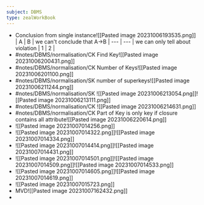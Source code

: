 ```yaml
---
subject: DBMS
type: zealWorkBook
---
```

- Conclusion from single instance![[Pasted image 20231006193535.png]]
  | A   | B   | we can't conclude that A->B
  | --- | --- | we can only tell about violation
  | 1  | 2   |
- #notes/DBMS/normalisation/CK  Find Key![[Pasted image 20231006200431.png]]
- #notes/DBMS/normalisation/CK  Number of Keys![[Pasted image 20231006201100.png]]
- #notes/DBMS/normalisation/SK  number of superkeys![[Pasted image 20231006211244.png]]
- #notes/DBMS/normalisation/SK ![[Pasted image 20231006213054.png]]![[Pasted image 20231006213111.png]]
- #notes/DBMS/normalisation/CK ![[Pasted image 20231006214631.png]]
- #notes/DBMS/normalisation/CK  Part of Key is only key if closure contains all attribute![[Pasted image 20231006220614.png]] 
- ![[Pasted image 20231007014256.png]]
- ![[Pasted image 20231007014322.png]]![[Pasted image 20231007014334.png]]
- ![[Pasted image 20231007014414.png]]![[Pasted image 20231007014431.png]]
- ![[Pasted image 20231007014501.png]]![[Pasted image 20231007014509.png]]![[Pasted image 20231007014533.png]]
- ![[Pasted image 20231007014605.png]]![[Pasted image 20231007014619.png]]
- ![[Pasted image 20231007015723.png]]
- MVD![[Pasted image 20231007162432.png]]
- 